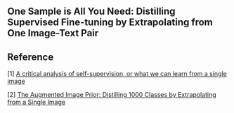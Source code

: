 ## One Sample is All You Need: Distilling Supervised Fine-tuning by Extrapolating from One Image-Text Pair




## Reference 

[1] [A critical analysis of self-supervision, or what we can learn from a single image](https://arxiv.org/abs/1904.13132)

[2] [The Augmented Image Prior: Distilling 1000 Classes by Extrapolating from a Single Image](https://arxiv.org/abs/2112.00725)


